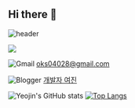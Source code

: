 ## Hi there 👋
![header](https://capsule-render.vercel.app/api?type=wave&color=auto&height=300&section=header&text=YeojinHub&fontSize=90&animation=scaleIn)

<a href="mailto:oks04028@gmail.com"><img src="https://img.shields.io/badge/Gmail-D14836?style=for-the-badge&logo=gmail&logoColor=white" /></a>

![Gmail](https://img.shields.io/badge/Gmail-D14836?style=for-the-badge&logo=gmail&logoColor=white) <a href="mailto:oks04028@gmail.com">oks04028@gmail.com</a>

![Blogger](https://img.shields.io/badge/Blogger-FF5722?style=for-the-badge&logo=blogger&logoColor=white) <a href="https://yeowoon.tistory.com">개발자 여진</a> 

![Yeojin's GitHub stats](https://github-readme-stats.vercel.app/api?username=yeojinhub&show_icons=true&theme=transparent)
[![Top Langs](https://github-readme-stats.vercel.app/api/top-langs/?username=yeojinhub)](https://github.com/anuraghazra/github-readme-stats)
